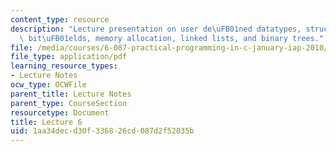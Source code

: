 ```yaml
---
content_type: resource
description: "Lecture presentation on user de\uFB01ned datatypes, structures, unions,\
  \ bit\uFB01elds, memory allocation, linked lists, and binary trees."
file: /media/courses/6-087-practical-programming-in-c-january-iap-2010/1aa34decd30f336826cd087d2f52035b_MIT6_087IAP10_lec06.pdf
file_type: application/pdf
learning_resource_types:
- Lecture Notes
ocw_type: OCWFile
parent_title: Lecture Notes
parent_type: CourseSection
resourcetype: Document
title: Lecture 6
uid: 1aa34dec-d30f-3368-26cd-087d2f52035b
---
```

